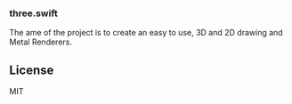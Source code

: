 ### three.swift

The ame of the project is to create an easy to use, 3D and 2D drawing and Metal Renderers.

## License
MIT
